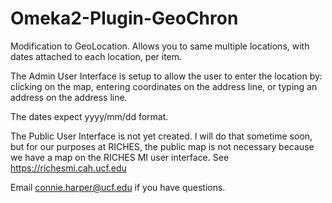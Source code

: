 Omeka2-Plugin-GeoChron
======================

Modification to GeoLocation.  Allows you to same multiple locations, with dates attached to each location, per item.


The Admin User Interface is setup to allow the user to enter the location by:
clicking on the map, 
entering coordinates on the address line, 
or typing an address on the address line.

The dates expect yyyy/mm/dd format.

The Public User Interface is not yet created.  I will do that sometime soon, but for our purposes at RICHES, the 
public map is not necessary because we have a map on the RICHES MI user interface.  See https://richesmi.cah.ucf.edu 

Email connie.harper@ucf.edu if you have questions.  

